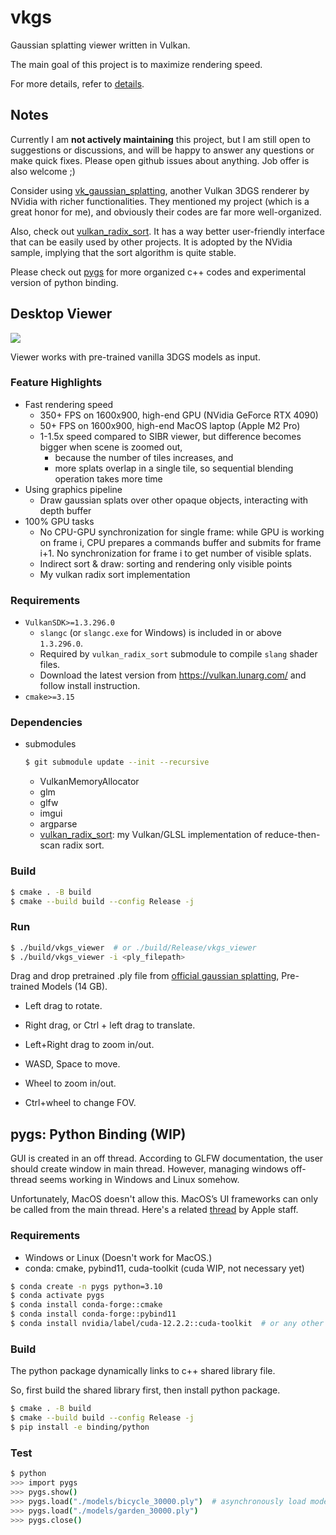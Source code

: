 # vkgs

Gaussian splatting viewer written in Vulkan.

The main goal of this project is to maximize rendering speed.

For more details, refer to [details](DETAILS.md).


## Notes

Currently I am **not actively maintaining** this project, but I am still open to suggestions or discussions, and will be happy to answer any questions or make quick fixes. Please open github issues about anything. Job offer is also welcome ;)

Consider using [vk_gaussian_splatting](https://github.com/nvpro-samples/vk_gaussian_splatting), another Vulkan 3DGS renderer by NVidia with richer functionalities.
They mentioned my project (which is a great honor for me), and obviously their codes are far more well-organized.

Also, check out [vulkan_radix_sort](https://github.com/jaesung-cs/vulkan_radix_sort).
It has a way better user-friendly interface that can be easily used by other projects.
It is adopted by the NVidia sample, implying that the sort algorithm is quite stable.

Please check out [pygs](https://github.com/jaesung-cs/pygs) for more organized c++ codes and experimental version of python binding.


## Desktop Viewer

![](/media/screenshot-fast2.jpg)

Viewer works with pre-trained vanilla 3DGS models as input.


### Feature Highlights

- Fast rendering speed
  - 350+ FPS on 1600x900, high-end GPU (NVidia GeForce RTX 4090)
  - 50+ FPS on 1600x900, high-end MacOS laptop (Apple M2 Pro)
  - 1-1.5x speed compared to SIBR viewer, but difference becomes bigger when scene is zoomed out,
    - because the number of tiles increases, and
    - more splats overlap in a single tile, so sequential blending operation takes more time
- Using graphics pipeline
  - Draw gaussian splats over other opaque objects, interacting with depth buffer
- 100% GPU tasks
  - No CPU-GPU synchronization for single frame: while GPU is working on frame i, CPU prepares a commands buffer and submits for frame i+1. No synchronization for frame i to get number of visible splats.
  - Indirect sort & draw: sorting and rendering only visible points
  - My vulkan radix sort implementation


### Requirements
- `VulkanSDK>=1.3.296.0`
  - `slangc` (or `slangc.exe` for Windows) is included in or above `1.3.296.0`.
  - Required by `vulkan_radix_sort` submodule to compile `slang` shader files.
  - Download the latest version from https://vulkan.lunarg.com/ and follow install instruction.
- `cmake>=3.15`


### Dependencies
- submodules
  ```bash
  $ git submodule update --init --recursive
  ```
  - VulkanMemoryAllocator
  - glm
  - glfw
  - imgui
  - argparse
  - [vulkan_radix_sort](https://github.com/jaesung-cs/vulkan_radix_sort): my Vulkan/GLSL implementation of reduce-then-scan radix sort.


### Build
```bash
$ cmake . -B build
$ cmake --build build --config Release -j
```


### Run
```bash
$ ./build/vkgs_viewer  # or ./build/Release/vkgs_viewer
$ ./build/vkgs_viewer -i <ply_filepath>
```
Drag and drop pretrained .ply file from [official gaussian splatting](https://github.com/graphdeco-inria/gaussian-splatting), Pre-trained Models (14 GB).

- Left drag to rotate.

- Right drag, or Ctrl + left drag to translate.

- Left+Right drag to zoom in/out.

- WASD, Space to move.

- Wheel to zoom in/out.

- Ctrl+wheel to change FOV.


## pygs: Python Binding (WIP)

GUI is created in an off thread.
According to GLFW documentation, the user should create window in main thread.
However, managing windows off-thread seems working in Windows and Linux somehow.

Unfortunately, MacOS doesn't allow this.
MacOS’s UI frameworks can only be called from the main thread.
Here's a related [thread](https://forums.developer.apple.com/forums/thread/659010) by Apple staff.


### Requirements

- Windows or Linux (Doesn't work for MacOS.)
- conda: cmake, pybind11, cuda-toolkit (cuda WIP, not necessary yet)
```bash
$ conda create -n pygs python=3.10
$ conda activate pygs
$ conda install conda-forge::cmake
$ conda install conda-forge::pybind11
$ conda install nvidia/label/cuda-12.2.2::cuda-toolkit  # or any other version
```


### Build

The python package dynamically links to c++ shared library file.

So, first build the shared library first, then install python package.

```bash
$ cmake . -B build
$ cmake --build build --config Release -j
$ pip install -e binding/python
```


### Test

```bash
$ python
>>> import pygs
>>> pygs.show()
>>> pygs.load("./models/bicycle_30000.ply")  # asynchronously load model to viewer
>>> pygs.load("./models/garden_30000.ply")
>>> pygs.close()
```
